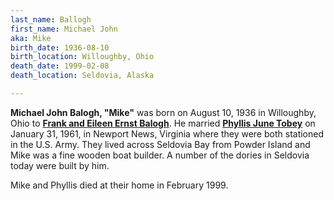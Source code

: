 ```yaml
---
last_name: Ballogh
first_name: Michael John
aka: Mike
birth_date: 1936-08-10
birth_location: Willoughby, Ohio
death_date: 1999-02-08
death_location: Seldovia, Alaska

---
```


**Michael John Balogh, "Mike"**  was born on August 10, 1936 in Willoughby, Ohio to [**Frank and Eileen Ernst Balogh**](../Balogh_Frank_Joseph.md).  He married [**Phyllis June Tobey**](../Balogh_Phyllis_Tobey.md) on January 31, 1961, in Newport News, Virginia where they were both stationed in the U.S. Army. They lived across Seldovia Bay from Powder Island and Mike was a fine wooden boat builder. A number of the dories in Seldovia today were built by him. 

Mike and Phyllis died at their home in February 1999. 
